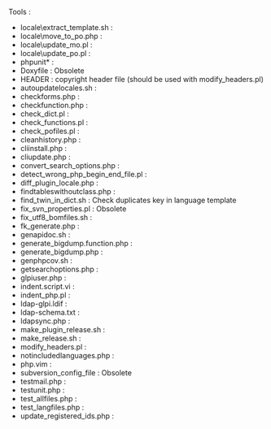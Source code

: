 Tools :
  - locale\extract_template.sh :
  - locale\move_to_po.php :
  - locale\update_mo.pl :
  - locale\update_po.pl :
  - phpunit\* :
  - Doxyfile : Obsolete
  - HEADER : copyright header file (should be used with modify_headers.pl)
  - autoupdatelocales.sh :
  - checkforms.php :
  - checkfunction.php :
  - check_dict.pl :
  - check_functions.pl :
  - check_pofiles.pl :
  - cleanhistory.php :
  - cliinstall.php :
  - cliupdate.php :
  - convert_search_options.php :
  - detect_wrong_php_begin_end_file.pl :
  - diff_plugin_locale.php :
  - findtableswithoutclass.php :
  - find_twin_in_dict.sh : Check duplicates key in language template
  - fix_svn_properties.pl : Obsolete
  - fix_utf8_bomfiles.sh :
  - fk_generate.php :
  - genapidoc.sh :
  - generate_bigdump.function.php :
  - generate_bigdump.php :
  - genphpcov.sh :
  - getsearchoptions.php :
  - glpiuser.php :
  - indent.script.vi :
  - indent_php.pl :
  - ldap-glpi.ldif :
  - ldap-schema.txt :
  - ldapsync.php :
  - make_plugin_release.sh :
  - make_release.sh :
  - modify_headers.pl :
  - notincludedlanguages.php :
  - php.vim :
  - subversion_config_file : Obsolete
  - testmail.php :
  - testunit.php :
  - test_allfiles.php :
  - test_langfiles.php :
  - update_registered_ids.php :
